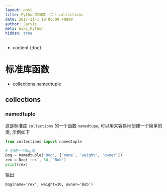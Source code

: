```yaml
---
layout: post
title: Python库函数 (二) collections
date: 2017-11-1 19:00:00 +0800
author: Jarvis
meta: Wiki_Python
hidden: true
---
```


* content
{:toc}

# 标准库函数

* collections.namedtuple




## collections

### namedtuple

这是标准库 `collections` 的一个函数 `namedtupe`, 可以用来容易地创建一个简单的类, 示例如下

```python
from collections import namedtuple

# 创建一个Dog类
Dog = namedtuple('Dog', ['name', 'weight', 'owner'])
rex = Dog('rex', 30, 'Bob')
print(rex)
```

输出

```
Dog(name='rex', weight=30, owner='Bob')
```
